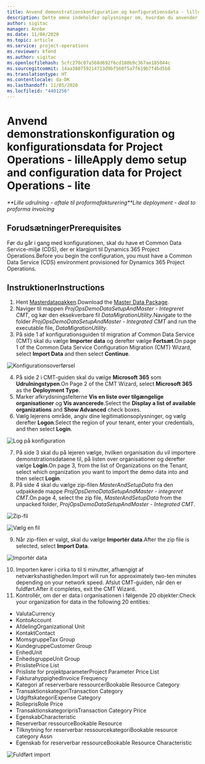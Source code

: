 ```yaml
---
title: Anvend demonstrationskonfiguration og konfigurationsdata - lille
description: Dette emne indeholder oplysninger om, hvordan du anvender demonstrationskonfiguration og konfigurationsdata i forbindelse med Project Operations.
author: sigitac
manager: Annbe
ms.date: 11/04/2020
ms.topic: article
ms.service: project-operations
ms.reviewer: kfend
ms.author: sigitac
ms.openlocfilehash: 5cfc270c07a568d692f6cd180b9c367ae185044c
ms.sourcegitcommit: 14aa380759214713d9bf560f5a7f619b7f4bd5b8
ms.translationtype: HT
ms.contentlocale: da-DK
ms.lasthandoff: 11/05/2020
ms.locfileid: "4401256"
---
```

# <a name="apply-demo-setup-and-configuration-data-for-project-operations---lite"></a><span data-ttu-id="a5c7c-103">Anvend demonstrationskonfiguration og konfigurationsdata for Project Operations - lille</span><span class="sxs-lookup"><span data-stu-id="a5c7c-103">Apply demo setup and configuration data for Project Operations - lite</span></span> 

<span data-ttu-id="a5c7c-104">_\*\*Lille udrulning - aftale til proformafakturering_</span><span class="sxs-lookup"><span data-stu-id="a5c7c-104">_\*\*Lite deployment - deal to proforma invoicing_</span></span>

## <a name="prerequisites"></a><span data-ttu-id="a5c7c-105">Forudsætninger</span><span class="sxs-lookup"><span data-stu-id="a5c7c-105">Prerequisites</span></span>

<span data-ttu-id="a5c7c-106">Før du går i gang med konfigurationen, skal du have et Common Data Service-miljø (CDS), der er klargjort til Dynamics 365 Project Operations.</span><span class="sxs-lookup"><span data-stu-id="a5c7c-106">Before you begin the configuration, you must have a Common Data Service (CDS) environment provisioned for Dynamics 365 Project Operations.</span></span>


## <a name="instructions"></a><span data-ttu-id="a5c7c-107">Instruktioner</span><span class="sxs-lookup"><span data-stu-id="a5c7c-107">Instructions</span></span>

1. <span data-ttu-id="a5c7c-108">Hent [Masterdatapakken](https://download.microsoft.com/download/3/4/1/341bf279-a64f-4baa-af31-ce624859b518/ProjOpsSampleSetupData%20-%20CE%20only%20CMT.zip).</span><span class="sxs-lookup"><span data-stu-id="a5c7c-108">Download the [Master Data Package](https://download.microsoft.com/download/3/4/1/341bf279-a64f-4baa-af31-ce624859b518/ProjOpsSampleSetupData%20-%20CE%20only%20CMT.zip).</span></span> 
2. <span data-ttu-id="a5c7c-109">Naviger til mappen *ProjOpsDemoDataSetupAndMaster - Integreret CMT*, og kør den eksekverbare fil *DataMigrationUtility*.</span><span class="sxs-lookup"><span data-stu-id="a5c7c-109">Navigate to the folder *ProjOpsDemoDataSetupAndMaster - Integrated CMT* and run the executable file, *DataMigrationUtility*.</span></span>
3. <span data-ttu-id="a5c7c-110">På side 1 af konfigurationsguiden til migration af Common Data Service (CMT) skal du vælge **Importer data** og derefter vælge **Fortsæt**.</span><span class="sxs-lookup"><span data-stu-id="a5c7c-110">On page 1 of the Common Data Service Configuration Migration (CMT) Wizard, select **Import Data** and then select **Continue**.</span></span>

![Konfigurationsoverførsel](./media/1ConfigurationMigration.png)

4. <span data-ttu-id="a5c7c-112">På side 2 i CMT-guiden skal du vælge **Microsoft 365** som **Udrulningstypen**.</span><span class="sxs-lookup"><span data-stu-id="a5c7c-112">On Page 2 of the CMT Wizard, select **Microsoft 365** as the **Deployment Type**.</span></span>
5. <span data-ttu-id="a5c7c-113">Marker afkrydsningsfelterne **Vis en liste over tilgængelige organisationer** og **Vis avancerede**.</span><span class="sxs-lookup"><span data-stu-id="a5c7c-113">Select the **Display a list of available organizations** and **Show Advanced** check boxes.</span></span>
6. <span data-ttu-id="a5c7c-114">Vælg lejerens område, angiv dine legitimationsoplysninger, og vælg derefter **Logon**.</span><span class="sxs-lookup"><span data-stu-id="a5c7c-114">Select the region of your tenant, enter your credentials, and then select **Login**.</span></span>

![Log på konfiguration](./media/2ConfigurationSignin.png)

7. <span data-ttu-id="a5c7c-116">På side 3 skal du på lejeren vælge, hvilken organisation du vil importere demonstrationsdataene til, på listen over organisationer og derefter vælge **Login**.</span><span class="sxs-lookup"><span data-stu-id="a5c7c-116">On page 3, from the list of Organizations on the Tenant, select which organization you want to import the demo data into and then select **Login**.</span></span>
8. <span data-ttu-id="a5c7c-117">På side 4 skal du vælge zip-filen *MasterAndSetupData* fra den udpakkede mappe *ProjOpsDemoDataSetupAndMaster - integreret CMT*.</span><span class="sxs-lookup"><span data-stu-id="a5c7c-117">On page 4, select the zip file, *MasterAndSetupData* from the unpacked folder, *ProjOpsDemoDataSetupAndMaster - Integrated CMT*.</span></span>

![Zip-fil](./media/3ZipFile.png)

![Vælg en fil](./media/4SelectAFile.png)

9. <span data-ttu-id="a5c7c-120">Når zip-filen er valgt, skal du vælge **Importér data**.</span><span class="sxs-lookup"><span data-stu-id="a5c7c-120">After the zip file is selected, select **Import Data**.</span></span>

![Importér data](./media/5ImportData.png)

10. <span data-ttu-id="a5c7c-122">Importen kører i cirka to til ti minutter, afhængigt af netværkshastigheden.</span><span class="sxs-lookup"><span data-stu-id="a5c7c-122">Import will run for approximately two-ten minutes depending on your network speed.</span></span> <span data-ttu-id="a5c7c-123">Afslut CMT-guiden, når den er fuldført.</span><span class="sxs-lookup"><span data-stu-id="a5c7c-123">After it completes, exit the CMT Wizard.</span></span> 
11. <span data-ttu-id="a5c7c-124">Kontrollér, om der er data i organisationen i følgende 20 objekter:</span><span class="sxs-lookup"><span data-stu-id="a5c7c-124">Check your organization for data in the following 20 entities:</span></span>

-   <span data-ttu-id="a5c7c-125">Valuta</span><span class="sxs-lookup"><span data-stu-id="a5c7c-125">Currency</span></span>
-   <span data-ttu-id="a5c7c-126">Konto</span><span class="sxs-lookup"><span data-stu-id="a5c7c-126">Account</span></span>
-   <span data-ttu-id="a5c7c-127">Afdeling</span><span class="sxs-lookup"><span data-stu-id="a5c7c-127">Organizational Unit</span></span>
-   <span data-ttu-id="a5c7c-128">Kontakt</span><span class="sxs-lookup"><span data-stu-id="a5c7c-128">Contact</span></span>
-   <span data-ttu-id="a5c7c-129">Momsgruppe</span><span class="sxs-lookup"><span data-stu-id="a5c7c-129">Tax Group</span></span>
-   <span data-ttu-id="a5c7c-130">Kundegruppe</span><span class="sxs-lookup"><span data-stu-id="a5c7c-130">Customer Group</span></span>
-   <span data-ttu-id="a5c7c-131">Enhed</span><span class="sxs-lookup"><span data-stu-id="a5c7c-131">Unit</span></span>
-   <span data-ttu-id="a5c7c-132">Enhedsgruppe</span><span class="sxs-lookup"><span data-stu-id="a5c7c-132">Unit Group</span></span>
-   <span data-ttu-id="a5c7c-133">Prisliste</span><span class="sxs-lookup"><span data-stu-id="a5c7c-133">Price List</span></span>
-   <span data-ttu-id="a5c7c-134">Prisliste for projektparameter</span><span class="sxs-lookup"><span data-stu-id="a5c7c-134">Project Parameter Price List</span></span> 
-   <span data-ttu-id="a5c7c-135">Fakturahyppighed</span><span class="sxs-lookup"><span data-stu-id="a5c7c-135">Invoice Frequency</span></span>
-   <span data-ttu-id="a5c7c-136">Kategori af reserverbare ressourcer</span><span class="sxs-lookup"><span data-stu-id="a5c7c-136">Bookable Resource Category</span></span>
-   <span data-ttu-id="a5c7c-137">Transaktionskategori</span><span class="sxs-lookup"><span data-stu-id="a5c7c-137">Transaction Category</span></span>
-   <span data-ttu-id="a5c7c-138">Udgiftskategori</span><span class="sxs-lookup"><span data-stu-id="a5c7c-138">Expense Category</span></span>
-   <span data-ttu-id="a5c7c-139">Rollepris</span><span class="sxs-lookup"><span data-stu-id="a5c7c-139">Role Price</span></span>
-   <span data-ttu-id="a5c7c-140">Transaktionskategoripris</span><span class="sxs-lookup"><span data-stu-id="a5c7c-140">Transaction Category Price</span></span>
-   <span data-ttu-id="a5c7c-141">Egenskab</span><span class="sxs-lookup"><span data-stu-id="a5c7c-141">Characteristic</span></span>
-   <span data-ttu-id="a5c7c-142">Reserverbar ressource</span><span class="sxs-lookup"><span data-stu-id="a5c7c-142">Bookable Resource</span></span>
-   <span data-ttu-id="a5c7c-143">Tilknytning for reserverbar ressourcekategori</span><span class="sxs-lookup"><span data-stu-id="a5c7c-143">Bookable resource category Assn</span></span>
-   <span data-ttu-id="a5c7c-144">Egenskab for reserverbar ressource</span><span class="sxs-lookup"><span data-stu-id="a5c7c-144">Bookable Resource Characteristic</span></span>

![Fuldført import](./media/6CompleteImport.png)
